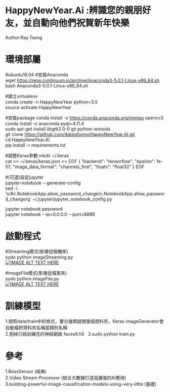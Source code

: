 # HappyNewYear.Ai :辨識您的親朋好友，並自動向他們祝賀新年快樂
Author:Ray.Tseng
# 環境部屬
#ubuntu16.04
#安裝Anaconda  
wget https://repo.continuum.io/archive/Anaconda3-5.0.1-Linux-x86_64.sh  
bash Anaconda3-5.0.1-Linux-x86_64.sh  

#建立virtualenv  
conda create -n HappyNewYear python=3.5  
source activate HappyNewYear  

#安裝package
conda install -c https://conda.anaconda.org/menpo opencv3  
conda install -c anaconda pyqt=4.11.4  
sudo apt-get install libgtk2.0-0 git python-wxtools  
git clone https://github.com/dataisfunny/HappyNewYear.AI.git  
cd  HappyNewYear.AI  
pip install -r requirements.txt  

#調整Keras參數
mkdir ~/.keras  
cat >> ~/.keras/keras.json << EOF
{
    "backend": "tensorflow",
    "epsilon": 1e-07,
    "image_data_format": "channels_first",
    "floatx": "float32"
}
EOF
    
#(可選)設定jupyter   
jupyter-notebook --generate-config  
sed -i 's/#c.NotebookApp.allow_password_change/c.NotebookApp.allow_password_change/g' ~/.jupyter/jupyter_notebook_config.py  

jupyter notebook password  
jupyter notebook --ip=0.0.0.0 --port=8888  

# 啟動程式
#Streaming模式(影像從相機來)  
sudo python imageStreaming.py  
[![IMAGE ALT TEXT HERE](http://img.youtube.com/vi/A3Z6aCFrGIo/0.jpg)](http://www.youtube.com/watch?v=A3Z6aCFrGIo)

#imageFile模式(影像從檔案來)  
sudo python imageFile.py  
[![IMAGE ALT TEXT HERE](http://img.youtube.com/vi/iN_6Ya-e-IM/0.jpg)](http://www.youtube.com/watch?v=iN_6Ya-e-IM)

# 訓練模型
1.按照data/train中的格式，要分幾類就開幾個資料夾，Keras imageGenerator會自動檔把資料夾名稱當類別名稱  
2.刪掉已經訓練完的神經網路 faces6.h5  
3.sudo python train.py  

# 參考  
1.BossSensor (經典)  
2.Video Stream Processor (結合大數據打造高擴張的AI應用)  
3.building-powerful-image-classification-models-using-very-little (基礎)




